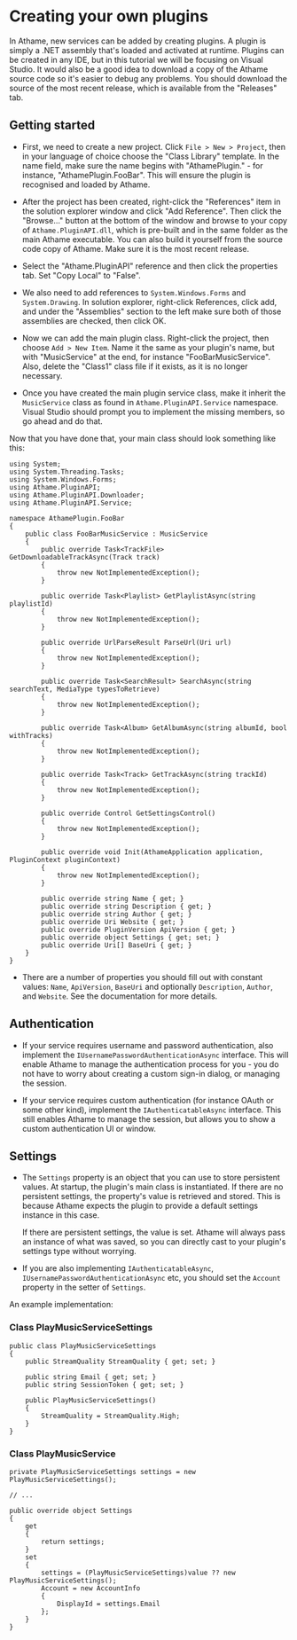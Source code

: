 Creating your own plugins
=========================

In Athame, new services can be added by creating plugins. A plugin is simply a .NET assembly that's loaded and activated at runtime.
Plugins can be created in any IDE, but in this tutorial we will be focusing on Visual Studio.
It would also be a good idea to download a copy of the Athame source code so it's easier to debug any problems. You should download
the source of the most recent release, which is available from the "Releases" tab.

Getting started
---------------
* First, we need to create a new project. Click `File > New > Project`, then in your language of choice choose the "Class Library"
  template. In the name field, make sure the name begins with "AthamePlugin." - for instance, "AthamePlugin.FooBar". This will
  ensure the plugin is recognised and loaded by Athame.

* After the project has been created, right-click the "References" item in the solution explorer window and click "Add Reference".
  Then click the "Browse..." button at the bottom of the window and browse to your copy of `Athame.PluginAPI.dll`, which is pre-built
  and in the same folder as the main Athame executable. You can also build it yourself from the source code copy of Athame.
  Make sure it is the most recent release.

* Select the "Athame.PluginAPI" reference and then click the properties tab. Set "Copy Local" to "False".

* We also need to add references to `System.Windows.Forms` and `System.Drawing`. In solution explorer, right-click References,
  click add, and under the "Assemblies" section to the left make sure both of those assemblies are checked, then click OK.

* Now we can add the main plugin class. Right-click the project, then choose `Add > New Item`. Name it the same as your plugin's name,
  but with "MusicService" at the end, for instance "FooBarMusicService". Also, delete the "Class1" class file if it exists, as it is no
  longer necessary.

* Once you have created the main plugin service class, make it inherit the `MusicService` class as found in `Athame.PluginAPI.Service` namespace.
  Visual Studio should prompt you to implement the missing members, so go ahead and do that.

Now that you have done that, your main class should look something like this:
	

	using System;
	using System.Threading.Tasks;
	using System.Windows.Forms;
	using Athame.PluginAPI;
	using Athame.PluginAPI.Downloader;
	using Athame.PluginAPI.Service;

	namespace AthamePlugin.FooBar
	{
	    public class FooBarMusicService : MusicService
	    {
	        public override Task<TrackFile> GetDownloadableTrackAsync(Track track)
	        {
	            throw new NotImplementedException();
	        }

	        public override Task<Playlist> GetPlaylistAsync(string playlistId)
	        {
	            throw new NotImplementedException();
	        }

	        public override UrlParseResult ParseUrl(Uri url)
	        {
	            throw new NotImplementedException();
	        }

	        public override Task<SearchResult> SearchAsync(string searchText, MediaType typesToRetrieve)
	        {
	            throw new NotImplementedException();
	        }

	        public override Task<Album> GetAlbumAsync(string albumId, bool withTracks)
	        {
	            throw new NotImplementedException();
	        }

	        public override Task<Track> GetTrackAsync(string trackId)
	        {
	            throw new NotImplementedException();
	        }

	        public override Control GetSettingsControl()
	        {
	            throw new NotImplementedException();
	        }

	        public override void Init(AthameApplication application, PluginContext pluginContext)
	        {
	            throw new NotImplementedException();
	        }

	        public override string Name { get; }
	        public override string Description { get; }
	        public override string Author { get; }
	        public override Uri Website { get; }
	        public override PluginVersion ApiVersion { get; }
	        public override object Settings { get; set; }
	        public override Uri[] BaseUri { get; }
	    }
	}

* There are a number of properties you should fill out with constant values: `Name`, `ApiVersion`, `BaseUri` and optionally `Description`, `Author`, and 
  `Website`. See the documentation for more details.

Authentication
--------------

* If your service requires username and password authentication, also implement the `IUsernamePasswordAuthenticationAsync` interface. This will enable Athame
  to manage the authentication process for you - you do not have to worry about creating a custom sign-in dialog, or managing the session.

* If your service requires custom authentication (for instance OAuth or some other kind), implement the `IAuthenticatableAsync` interface. This still enables
  Athame to manage the session, but allows you to show a custom authentication UI or window.

Settings
--------

* The `Settings` property is an object that you can use to store persistent values. At startup, the plugin's main class is instantiated. If there are no persistent
  settings, the property's value is retrieved and stored. This is because Athame expects the plugin to provide a default settings instance in this case.

  If there are persistent settings, the value is set. Athame will always pass an instance of what was saved, so you can directly cast to your plugin's settings type
  without worrying.

* If you are also implementing `IAuthenticatableAsync`, `IUsernamePasswordAuthenticationAsync` etc, you should set the `Account` property in the setter of `Settings`.

An example implementation:

### Class PlayMusicServiceSettings

    public class PlayMusicServiceSettings
    {
        public StreamQuality StreamQuality { get; set; }

        public string Email { get; set; }
        public string SessionToken { get; set; }

        public PlayMusicServiceSettings()
        {
            StreamQuality = StreamQuality.High;
        }
    }

### Class PlayMusicService
	private PlayMusicServiceSettings settings = new PlayMusicServiceSettings();

	// ...

    public override object Settings
    {
        get
        {
            return settings;
        }
        set
        {
            settings = (PlayMusicServiceSettings)value ?? new PlayMusicServiceSettings();
            Account = new AccountInfo
            {
                DisplayId = settings.Email
            };
        }
    }